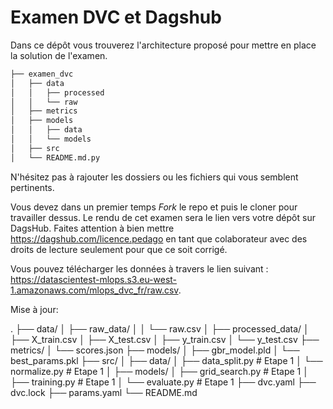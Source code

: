 # Examen DVC et Dagshub
Dans ce dépôt vous trouverez l'architecture proposé pour mettre en place la solution de l'examen. 

```bash       
├── examen_dvc          
│   ├── data       
│   │   ├── processed      
│   │   └── raw       
│   ├── metrics       
│   ├── models      
│   │   ├── data      
│   │   └── models        
│   ├── src       
│   └── README.md.py       
```
N'hésitez pas à rajouter les dossiers ou les fichiers qui vous semblent pertinents.

Vous devez dans un premier temps *Fork* le repo et puis le cloner pour travailler dessus. Le rendu de cet examen sera le lien vers votre dépôt sur DagsHub. Faites attention à bien mettre https://dagshub.com/licence.pedago en tant que colaborateur avec des droits de lecture seulement pour que ce soit corrigé.

Vous pouvez télécharger les données à travers le lien suivant : https://datascientest-mlops.s3.eu-west-1.amazonaws.com/mlops_dvc_fr/raw.csv.


Mise à jour:

.
├── data/
│   ├── raw_data/
│   │   └── raw.csv
│   ├── processed_data/
│       ├── X_train.csv
│       ├── X_test.csv
│       ├── y_train.csv
│       └── y_test.csv
├── metrics/
│   └── scores.json
├── models/
│   ├── gbr_model.pld
│   └── best_params.pkl
├── src/
│   ├── data/
│       ├── data_split.py    # Etape 1
│       └── normalize.py     # Etape 1
│   ├── models/
│       ├── grid_search.py   # Etape 1
│       ├── training.py      # Etape 1
│       └── evaluate.py      # Etape 1
├── dvc.yaml
├── dvc.lock
├── params.yaml
└── README.md